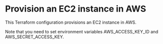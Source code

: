 # Provision an EC2 instance in AWS
This Terraform configuration provisions an EC2 instance in AWS.

Note that you need to set environment variables AWS_ACCESS_KEY_ID and AWS_SECRET_ACCESS_KEY.
